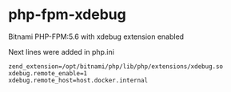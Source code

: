 # php-fpm-xdebug
Bitnami PHP-FPM:5.6 with xdebug extension enabled

Next lines were added in php.ini
```
zend_extension=/opt/bitnami/php/lib/php/extensions/xdebug.so
xdebug.remote_enable=1
xdebug.remote_host=host.docker.internal
```
